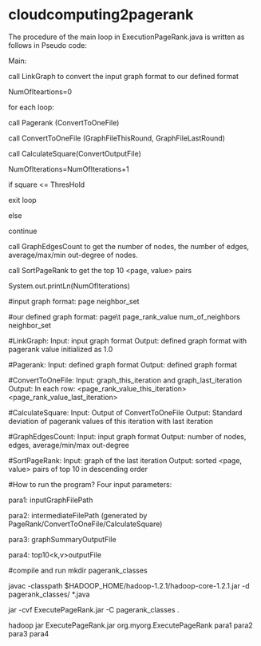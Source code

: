 # cloudcomputing2pagerank
The procedure of the main loop in ExecutionPageRank.java is written as follows in Pseudo code:

Main:

call LinkGraph to convert the input graph format to our defined format

NumOfIteartions=0

for each loop:

  call Pagerank (ConvertToOneFile)

  call ConvertToOneFile (GraphFileThisRound, GraphFileLastRound)

  call CalculateSquare(ConvertOutputFile)

  NumOfIterations=NumOfIterations+1

  if square <= ThresHold

  exit loop

  else    

 continue

call GraphEdgesCount to get the number of nodes, the number of edges, average/max/min out-degree of nodes.

call SortPageRank to get the top 10 <page, value> pairs

System.out.printLn(NumOfIterations)



#input graph format: 
page neighbor_set

#our defined graph format:
page\t page_rank_value num_of_neighbors neighbor_set


#LinkGraph:
Input: input graph format
Output: defined graph format with pagerank value initialized as 1.0

#Pagerank: 
Input: defined graph format
Output: defined graph format

#ConvertToOneFile:
Input: graph_this_iteration and graph_last_iteration
Output: In each row: <page> <page_rank_value_this_iteration> <page_rank_value_last_iteration>

#CalculateSquare:
Input: Output of ConvertToOneFile
Output: Standard deviation of pagerank values of this iteration with last iteration

#GraphEdgesCount:
Input: input graph format
Output: number of nodes, edges, average/min/max out-degree

#SortPageRank: 
Input: graph of the last iteration
Output: sorted <page, value> pairs of top 10 in descending order


#How to run the program?
Four input parameters:

para1: inputGraphFilePath

para2: intermediateFilePath (generated by PageRank/ConvertToOneFile/CalculateSquare)

para3: graphSummaryOutputFile

para4: top10<k,v>outputFile

#compile and run
mkdir pagerank_classes

javac -classpath $HADOOP_HOME/hadoop-1.2.1/hadoop-core-1.2.1.jar -d pagerank_classes/ *.java

jar -cvf ExecutePageRank.jar -C pagerank_classes .

hadoop jar ExecutePageRank.jar org.myorg.ExecutePageRank para1 para2 para3 para4

